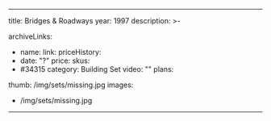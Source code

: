 
---
title: Bridges & Roadways
year: 1997
description: >-
  
archiveLinks:
  - name: 
    link: 
priceHistory:
  - date: "?"
    price: 
skus:
  - #34315
category: Building Set
video: ""
plans:

thumb: /img/sets/missing.jpg
images:
  -  /img/sets/missing.jpg
---
